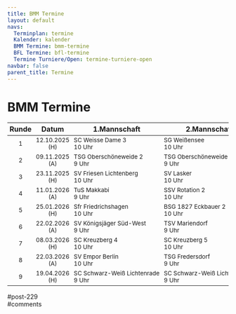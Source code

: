 ```yaml
---
title: BMM Termine 
layout: default
navs:
  Terminplan: termine
  Kalender: kalender
  BMM Termine: bmm-termine
  BFL Termine: bfl-termine
  Termine Turniere/Open: termine-turniere-open
navbar: false
parent_title: Termine
---
```

<div class="post-229 page type-page status-publish hentry" id="post-229">
<h1 class="entry-title">BMM Termine</h1>
<div class="entry-content">
<style><span data-mce-type="bookmark" style="display: inline-block; width: 0px; overflow: hidden; line-height: 0;" class="mce_SELRES_start">﻿</span><span data-mce-type="bookmark" style="display: inline-block; width: 0px; overflow: hidden; line-height: 0;" class="mce_SELRES_start">﻿</span><br /> .t_container { position:relative;left:-50px; }<br /> .smartphone .t_container { left:0px; }<br /></style>
<div class="t_container" style="overflow: visible;">
<table class="clean footable" style="width: 100%;">
<thead>
<tr style="height: 18px;">
<th nowrap="nowrap" style="height: 18px; padding-left: 5px; padding-right: 5px; width: 7.5%;">Runde</th>
<th style="height: 18px; padding-left: 5px; padding-right: 5px; width: 12.3438%;">Datum</th>
<th style="height: 18px; width: 35%;">1.Mannschaft</th>
<th style="height: 18px; width: 23.75%;">2.Mannschaft</th>
<th style="height: 18px; width: 21.0938%;">3.Mannschaft</th>
</tr>
</thead>
<tbody>
<tr style="height: 24px;">
<td style="text-align: center; height: 24px; padding-left: 5px; padding-right: 5px; width: 7.5%;"><span style="font-size: 10pt;">1</span></td>
<td style="text-align: center; height: 24px; padding-left: 5px; padding-right: 5px; width: 12.3438%;"><span style="font-size: 10pt;">12.10.2025 (H)</span></td>
<td nowrap="nowrap" style="width: 35%; height: 24px; padding-left: 5px; padding-right: 5px;"><span style="font-size: 10pt;">SC Weisse Dame 3<br/>
10 Uhr</span></td>
<td nowrap="nowrap" style="width: 23.75%; height: 24px; padding-left: 5px; padding-right: 5px;"><span style="font-size: 10pt;">SG Weißensee<br/>
10 Uhr</span></td>
<td nowrap="nowrap" style="width: 21.0938%; height: 24px; padding-left: 5px; padding-right: 5px;"><span style="font-size: 10pt;">SC Weisse Dame 5<br/>
10 Uhr</span></td>
</tr>
<tr style="height: 24px;">
<td style="text-align: center; height: 24px; padding-left: 5px; padding-right: 5px; width: 7.5%;"><span style="font-size: 10pt;">2</span></td>
<td style="text-align: center; height: 24px; padding-left: 5px; padding-right: 5px; width: 12.3438%;"><span style="font-size: 10pt;">09.11.2025 (A)</span></td>
<td nowrap="nowrap" style="width: 35%; height: 24px; padding-left: 5px; padding-right: 5px;"><span style="font-size: 10pt;">TSG Oberschöneweide 2<br/>
9 Uhr</span></td>
<td style="width: 23.75%; height: 24px; padding-left: 5px; padding-right: 5px;"><span style="font-size: 10pt;">TSG Oberschöneweide 5<br/>
9 Uhr</span></td>
<td nowrap="nowrap" style="width: 21.0938%; height: 24px; padding-left: 5px; padding-right: 5px;"><span style="font-size: 10pt;">SC Kreuzberg 10<br/>
10 Uhr</span></td>
</tr>
<tr style="height: 24px;">
<td style="text-align: center; height: 24px; padding-left: 5px; padding-right: 5px; width: 7.5%;"><span style="font-size: 10pt;">3</span></td>
<td style="text-align: center; height: 24px; padding-left: 5px; padding-right: 5px; width: 12.3438%;"><span style="font-size: 10pt;">23.11.2025 (H)</span></td>
<td nowrap="nowrap" style="width: 35%; height: 24px; padding-left: 5px; padding-right: 5px;"><span style="font-size: 10pt;">SV Friesen Lichtenberg<br/>
10 Uhr</span></td>
<td nowrap="nowrap" style="width: 23.75%; height: 24px; padding-left: 5px; padding-right: 5px;"><span style="font-size: 10pt;">SV Lasker<br/>
10 Uhr</span></td>
<td nowrap="nowrap" style="width: 21.0938%; height: 24px; padding-left: 5px; padding-right: 5px;"><span style="font-size: 10pt;">SG Eintracht/Rochade 4<br/>
10 Uhr</span></td>
</tr>
<tr style="height: 24px;">
<td style="text-align: center; height: 24px; padding-left: 5px; padding-right: 5px; width: 7.5%;"><span style="font-size: 10pt;">4</span></td>
<td style="text-align: center; height: 24px; padding-left: 5px; padding-right: 5px; width: 12.3438%;"><span style="font-size: 10pt;">11.01.2026 (A)</span></td>
<td style="width: 35%; height: 24px; padding-left: 5px; padding-right: 5px;"><span style="font-size: 10pt;">TuS Makkabi<br/>
9 Uhr</span></td>
<td nowrap="nowrap" style="width: 23.75%; height: 24px; padding-left: 5px; padding-right: 5px;"><span style="font-size: 10pt;">SSV Rotation 2<br/>
10 Uhr</span></td>
<td nowrap="nowrap" style="width: 21.0938%; height: 24px; padding-left: 5px; padding-right: 5px;"><span style="font-size: 10pt;">TuS Makkabi 3<br/>
9 Uhr</span></td>
</tr>
<tr style="height: 24px;">
<td style="text-align: center; height: 24px; padding-left: 5px; padding-right: 5px; width: 7.5%;"><span style="font-size: 10pt;">5</span></td>
<td style="text-align: center; height: 24px; padding-left: 5px; padding-right: 5px; width: 12.3438%;"><span style="font-size: 10pt;">25.01.2026 (H)</span></td>
<td style="width: 35%; height: 24px; padding-left: 5px; padding-right: 5px;"><span style="font-size: 10pt;">Sfr Friedrichshagen<br/>
10 Uhr</span></td>
<td style="width: 23.75%; height: 24px; padding-left: 5px; padding-right: 5px;"><span style="font-size: 10pt;">BSG 1827 Eckbauer 2<br/>
10 Uhr</span></td>
<td nowrap="nowrap" style="width: 21.0938%; height: 24px; padding-left: 5px; padding-right: 5px;"><span style="font-size: 10pt;">BSG 1827 Eckbauer 3<br/>
10 Uhr</span></td>
</tr>
<tr style="height: 24px;">
<td style="text-align: center; height: 24px; padding-left: 5px; padding-right: 5px; width: 7.5%;"><span style="font-size: 10pt;">6</span></td>
<td style="text-align: center; height: 24px; padding-left: 5px; padding-right: 5px; width: 12.3438%;"><span style="font-size: 10pt;">22.02.2026 (A)</span></td>
<td style="width: 35%; height: 24px; padding-left: 5px; padding-right: 5px;"><span style="font-size: 10pt;">SV Königsjäger Süd-West<br/>
9 Uhr</span></td>
<td nowrap="nowrap" style="width: 23.75%; height: 24px; padding-left: 5px; padding-right: 5px;"><span style="font-size: 10pt;">TSV Mariendorf<br/>
9 Uhr</span></td>
<td style="width: 21.0938%; height: 24px; padding-left: 5px; padding-right: 5px;"><span style="font-size: 10pt;">TSG Oberschöneweide 9<br/>
9 Uhr</span></td>
</tr>
<tr style="height: 24px;">
<td style="text-align: center; height: 24px; padding-left: 5px; padding-right: 5px; width: 7.5%;"><span style="font-size: 10pt;">7</span></td>
<td style="text-align: center; height: 24px; padding-left: 5px; padding-right: 5px; width: 12.3438%;"><span style="font-size: 10pt;">08.03.2026 (H)</span></td>
<td style="width: 35%; height: 24px; padding-left: 5px; padding-right: 5px;"><span style="font-size: 10pt;">SC Kreuzberg 4<br/>
10 Uhr</span></td>
<td style="width: 23.75%; height: 24px; padding-left: 5px; padding-right: 5px;"><span style="font-size: 10pt;">SC Kreuzberg 5<br/>
10 Uhr</span></td>
<td nowrap="nowrap" style="width: 21.0938%; height: 24px; padding-left: 5px; padding-right: 5px;"><span style="font-size: 10pt;"><em>spielfrei</em></span></td>
</tr>
<tr style="height: 24px;">
<td style="text-align: center; height: 24px; padding-left: 5px; padding-right: 5px; width: 7.5%;"><span style="font-size: 10pt;">8</span></td>
<td style="text-align: center; height: 24px; padding-left: 5px; padding-right: 5px; width: 12.3438%;"><span style="font-size: 10pt;">22.03.2026 (A)</span></td>
<td style="width: 35%; height: 24px; padding-left: 5px; padding-right: 5px;"><span style="font-size: 10pt;">SV Empor Berlin<br/>
10 Uhr</span></td>
<td nowrap="nowrap" style="width: 23.75%; height: 24px; padding-left: 5px; padding-right: 5px;"><span style="font-size: 10pt;">TSG Fredersdorf<br/>
9 Uhr</span></td>
<td style="width: 21.0938%; height: 24px; padding-left: 5px; padding-right: 5px;"><span style="font-size: 10pt;">TSG Fredersdorf 2<br/>
9 Uhr</span></td>
</tr>
<tr style="height: 24px;">
<td style="text-align: center; height: 24px; padding-left: 5px; padding-right: 5px; width: 7.5%;"><span style="font-size: 10pt;">9</span></td>
<td style="text-align: center; height: 24px; padding-left: 5px; padding-right: 5px; width: 12.3438%;"><span style="font-size: 10pt;">19.04.2026 (H)</span></td>
<td nowrap="nowrap" style="width: 35%; height: 24px; padding-left: 5px; padding-right: 5px;"><span style="font-size: 10pt;">SC Schwarz-Weiß Lichtenrade<br/>
9 Uhr</span></td>
<td nowrap="nowrap" style="width: 23.75%; height: 24px; padding-left: 5px; padding-right: 5px;"><span style="font-size: 10pt;">SC Schwarz-Weiß Lichtenrade 2<br/>
9 Uhr</span></td>
<td nowrap="nowrap" style="width: 21.0938%; height: 24px; padding-left: 5px; padding-right: 5px;"><span style="font-size: 10pt;">SC Schwarz-Weiß Lichtenrade 5<br/>
9 Uhr</span></td>
</tr>
</tbody>
</table>
</div>
</div><!-- .entry-content -->
</div> #post-229 
<div id="comments">
</div> #comments 
